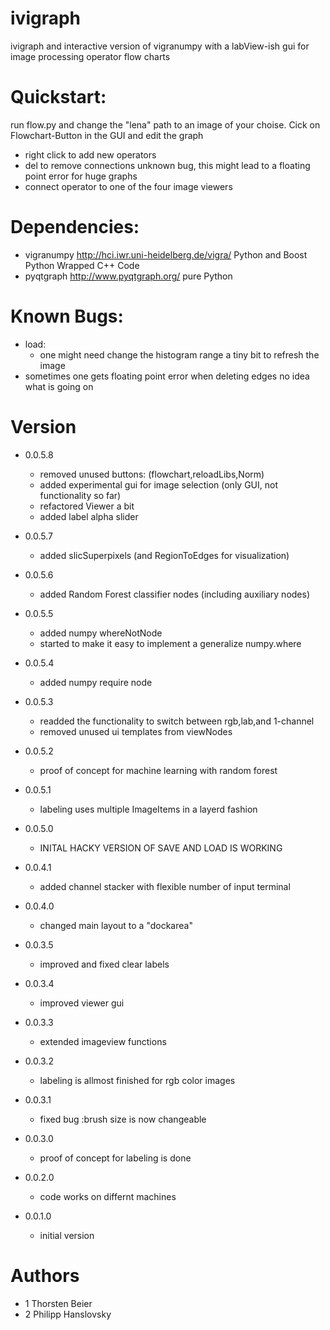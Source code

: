 ivigraph
========

ivigraph and interactive version of vigranumpy with a labView-ish gui for image processing operator  flow charts


Quickstart:
============
run flow.py and change the "lena" path to an image of your choise.
Cick on Flowchart-Button in the GUI and edit the graph 

- right click to add new operators 
- del to remove connections  unknown bug, this might lead to a floating point error for huge graphs
- connect operator to one of the four image viewers


Dependencies:
=============
- vigranumpy   http://hci.iwr.uni-heidelberg.de/vigra/  Python and Boost Python Wrapped C++ Code
- pyqtgraph   http://www.pyqtgraph.org/   pure Python

Known Bugs:
=============

- load:
	- one might need change the histogram range a tiny bit to
	  refresh the image
- sometimes one gets floating point error when deleting edges no idea what is going on

Version
=============

- 0.0.5.8
    - removed unused buttons: (flowchart,reloadLibs,Norm)
    - added experimental gui for image selection (only GUI, not functionality so far)
    - refactored Viewer a bit
    - added label alpha slider 

- 0.0.5.7
    - added slicSuperpixels (and RegionToEdges for visualization)

- 0.0.5.6
    - added Random Forest classifier nodes (including auxiliary nodes)

- 0.0.5.5   
    - added numpy whereNotNode
    - started to make it easy to implement a generalize numpy.where
- 0.0.5.4   
    - added numpy require node
- 0.0.5.3   
	- readded  the functionality to switch between rgb,lab,and 1-channel 
	- removed unused ui templates from  viewNodes
- 0.0.5.2   
	- proof of concept for machine learning with random forest
- 0.0.5.1   
	- labeling uses multiple ImageItems in a layerd fashion
- 0.0.5.0   
    - INITAL HACKY VERSION OF SAVE AND LOAD IS WORKING
- 0.0.4.1   
    - added channel stacker with flexible number of input terminal
- 0.0.4.0   
    - changed main layout to a "dockarea"
- 0.0.3.5   
    - improved and fixed clear labels
- 0.0.3.4   
    - improved viewer gui
- 0.0.3.3   
    - extended imageview functions
- 0.0.3.2   
    - labeling is allmost finished for rgb color images
- 0.0.3.1   
    - fixed bug :brush size is now changeable
- 0.0.3.0   
    - proof of concept for labeling is done
- 0.0.2.0   
    - code works on differnt machines
- 0.0.1.0   
    - initial version



Authors
=============
- 1 Thorsten Beier
- 2 Philipp Hanslovsky